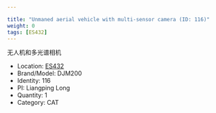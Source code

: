 ```yaml
---

title: "Unmaned aerial vehicle with multi-sensor camera (ID: 116)"
weight: 0
tags: [ES432]
---
```


无人机和多光谱相机

<!--more-->



- Location: [ES432](../../tags/es432)
- Brand/Model: DJM200
- Identity: 116
- PI: Liangping Long
- Quantity: 1
- Category: CAT






